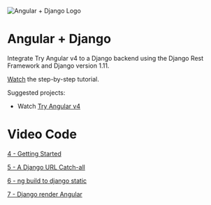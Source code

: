![Angular + Django Logo](https://cfe2-static.s3-us-west-2.amazonaws.com/media/projects/angular-django/images/share/angulardjango_share.png)
# Angular + Django
Integrate Try Angular v4 to a Django backend using the Django Rest Framework and Django version 1.11.

[Watch](https://www.codingforentrepreneurs.com/projects/angular-django/) the step-by-step tutorial. 

Suggested projects:
- Watch [Try Angular v4](https://www.codingforentrepreneurs.com/projects/try-angular-v4/)


# Video Code

[4 - Getting Started](../../tree/0e26377808a3e61e140ce59bdf624aa208fabc50)

[5 - A Django URL Catch-all](../../tree/1ece64fd904bd21dfa1dd677595dbc96820b5e09)

[6 - ng build to django static](../../tree/4bcb6442c15d916604c5b937a52083cea5b713bf)

[7 - Django render Angular](../../tree/1beefef3280bf53b213efba5c9fcaa2a8e3c994a)

